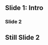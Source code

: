 ---
---

<section>

# Slide 1: Intro

</section>

<section>

<section>

# Slide 2

</section>

<section>

## Still Slide 2

</section>

</section>
